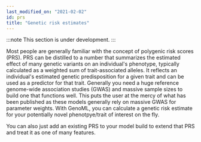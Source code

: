 ```yaml
---
last_modified_on: "2021-02-02"
id: prs
title: "Genetic risk estimates"
---
```


:::note
This section is under development.
:::

Most people are generally familiar with the concept of polygenic risk scores (PRS). PRS can be distilled to a number that summarizes the estimated effect of many genetic variants on an individual's phenotype, typically calculated as a weighted sum of trait-associated alleles. It reflects an individual's estimated genetic predisposition for a given trait and can be used as a predictor for that trait. Generally you need a huge reference genome-wide association studies (GWAS) and massive sample sizes to build one that functions well. This puts the user at the mercy of what has been published as these models generally rely on massive GWAS for parameter weights. With GenoML, you can calculate a genetic risk estimate for your potentially novel phenotpye/trait of interest on the fly. 

You can also just add an existing PRS to your model build to extend that PRS and treat it as one of many features.  


